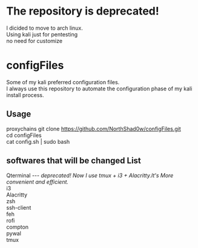 # The repository is deprecated!
I dicided to move to arch linux.  
Using kali just for pentesting  
no need for customize  


# configFiles
Some of my kali preferred configuration files.  
I always use this repository to automate the configuration phase of my kali install process.
## Usage
proxychains git clone https://github.com/NorthShad0w/configFiles.git  
cd configFiles  
cat config.sh | sudo bash  
## softwares that will be changed List
Qterminal --- *deprecated! Now I use tmux + i3 + Alacritty.It's More convenient and efficient.*  
i3  
Alacritty  
zsh  
ssh-client  
feh  
rofi  
compton  
pywal  
tmux  

